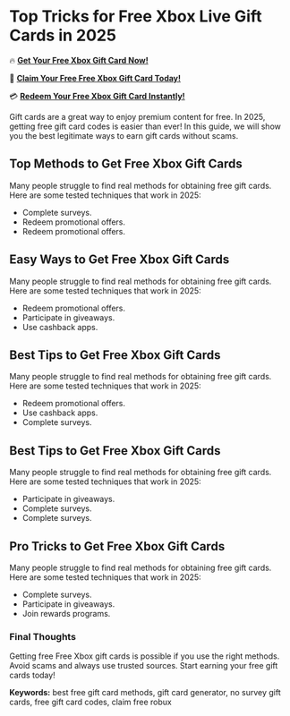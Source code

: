 # Top Tricks for Free Xbox Live Gift Cards in 2025

🔥 **[Get Your Free Xbox Gift Card Now!](https://www.apkhub.site/)**  

🎁 **[Claim Your Free Free Xbox Gift Card Today!](https://www.apkhub.site/)**  

💳 **[Redeem Your Free Xbox Gift Card Instantly!](https://www.apkhub.site/)**  

Gift cards are a great way to enjoy premium content for free. In 2025, getting free gift card codes is easier than ever! In this guide, we will show you the best legitimate ways to earn gift cards without scams.

## Top Methods to Get Free Xbox Gift Cards

Many people struggle to find real methods for obtaining free gift cards. Here are some tested techniques that work in 2025:

- Complete surveys.
- Redeem promotional offers.
- Redeem promotional offers.

## Easy Ways to Get Free Xbox Gift Cards

Many people struggle to find real methods for obtaining free gift cards. Here are some tested techniques that work in 2025:

- Redeem promotional offers.
- Participate in giveaways.
- Use cashback apps.

## Best Tips to Get Free Xbox Gift Cards

Many people struggle to find real methods for obtaining free gift cards. Here are some tested techniques that work in 2025:

- Redeem promotional offers.
- Use cashback apps.
- Complete surveys.

## Best Tips to Get Free Xbox Gift Cards

Many people struggle to find real methods for obtaining free gift cards. Here are some tested techniques that work in 2025:

- Participate in giveaways.
- Complete surveys.
- Complete surveys.

## Pro Tricks to Get Free Xbox Gift Cards

Many people struggle to find real methods for obtaining free gift cards. Here are some tested techniques that work in 2025:

- Complete surveys.
- Participate in giveaways.
- Join rewards programs.

### Final Thoughts

Getting free Free Xbox gift cards is possible if you use the right methods. Avoid scams and always use trusted sources. Start earning your free gift cards today!

**Keywords:** best free gift card methods, gift card generator, no survey gift cards, free gift card codes, claim free robux

